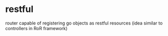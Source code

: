 restful
=======

router capable of registering go objects as restful resources (idea similar to controllers in RoR framework)
